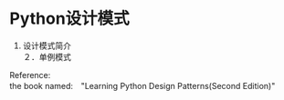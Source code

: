# Python设计模式
1. 设计模式简介  
２．单例模式  


Reference:  
the book named:　"Learning Python Design Patterns(Second Edition)"  


